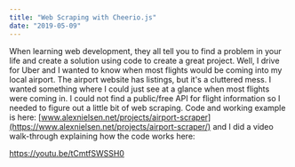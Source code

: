 ```yaml
---
title: "Web Scraping with Cheerio.js"
date: "2019-05-09"
---
```


When learning web development, they all tell you to find a problem in your life and create a solution using code to create a great project. Well, I drive for Uber and I wanted to know when most flights would be coming into my local airport. The airport website has listings, but it's a cluttered mess. I wanted something where I could just see at a glance when most flights were coming in. I could not find a public/free API for flight information so I needed to figure out a little bit of web scraping. Code and working example is here: [www.alexnielsen.net/projects/airport-scraper](https://www.alexnielsen.net/projects/airport-scraper/) and I did a video walk-through explaining how the code works here:

https://youtu.be/tCmtfSWSSH0
